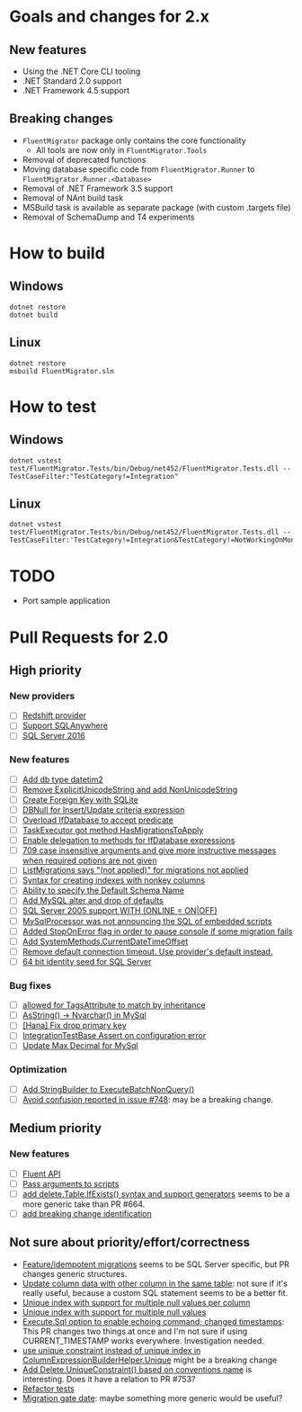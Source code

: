 # Goals and changes for 2.x

## New features

- Using the .NET Core CLI tooling
- .NET Standard 2.0 support
- .NET Framework 4.5 support

## Breaking changes

- `FluentMigrator` package only contains the core functionality
  - All tools are now only in `FluentMigrator.Tools`
- Removal of deprecated functions
- Moving database specific code from `FluentMigrator.Runner` to `FluentMigrator.Runner.<Database>`
- Removal of .NET Framework 3.5 support
- Removal of NAnt build task
- MSBuild task is available as separate package (with custom .targets file)
- Removal of SchemaDump and T4 experiments

# How to build

## Windows

```
dotnet restore
dotnet build
```

## Linux

```
dotnet restore
msbuild FluentMigrator.sln
```

# How to test

## Windows

```
dotnet vstest test/FluentMigrator.Tests/bin/Debug/net452/FluentMigrator.Tests.dll --TestCaseFilter:"TestCategory!=Integration"
```

## Linux

```
dotnet vstest test/FluentMigrator.Tests/bin/Debug/net452/FluentMigrator.Tests.dll --TestCaseFilter:'TestCategory!=Integration&TestCategory!=NotWorkingOnMono'
```

# TODO

* Port sample application

# Pull Requests for 2.0

## High priority

### New providers

- [ ] [Redshift provider](https://github.com/fluentmigrator/fluentmigrator/pull/605)
- [ ] [Support SQLAnywhere](https://github.com/fluentmigrator/fluentmigrator/pull/659)
- [ ] [SQL Server 2016](https://github.com/fluentmigrator/fluentmigrator/pull/833)

### New features

* [ ] [Add db type datetim2](https://github.com/fluentmigrator/fluentmigrator/pull/657)
* [ ] [Remove ExplicitUnicodeString and add NonUnicodeString](https://github.com/fluentmigrator/fluentmigrator/pull/642)
* [ ] [Create Foreign Key with SQLite](https://github.com/fluentmigrator/fluentmigrator/pull/638)
* [ ] [DBNull for Insert/Update criteria expression](https://github.com/fluentmigrator/fluentmigrator/pull/672)
* [ ] [Overload IfDatabase to accept predicate](https://github.com/fluentmigrator/fluentmigrator/pull/683)
* [ ] [TaskExecutor got method HasMigrationsToApply](https://github.com/fluentmigrator/fluentmigrator/pull/701)
* [ ] [Enable delegation to methods for IfDatabase expressions](https://github.com/fluentmigrator/fluentmigrator/pull/707)
* [ ] [709 case insensitive arguments and give more instructive messages when required options are not given](https://github.com/fluentmigrator/fluentmigrator/pull/719)
* [ ] [ListMigrations says "(not applied)" for migrations not applied](https://github.com/fluentmigrator/fluentmigrator/pull/750)
* [ ] [Syntax for creating indexes with nonkey columns](https://github.com/fluentmigrator/fluentmigrator/pull/759)
* [ ] [Ability to specify the Default Schema Name](https://github.com/fluentmigrator/fluentmigrator/pull/772)
* [ ] [Add MySQL alter and drop of defaults](https://github.com/fluentmigrator/fluentmigrator/pull/783)
* [ ] [SQL Server 2005 support WITH (ONLINE = ON|OFF)](https://github.com/fluentmigrator/fluentmigrator/pull/788)
* [ ] [MySqlProcessor was not announcing the SQL of embedded scripts](https://github.com/fluentmigrator/fluentmigrator/pull/793)
* [ ] [Added StopOnError flag in order to pause console if some migration fails](https://github.com/fluentmigrator/fluentmigrator/pull/795)
* [ ] [Add SystemMethods.CurrentDateTimeOffset](https://github.com/fluentmigrator/fluentmigrator/pull/803)
* [ ] [Remove default connection timeout. Use provider's default instead.](https://github.com/fluentmigrator/fluentmigrator/pull/811)
* [ ] [64 bit identity seed for SQL Server](https://github.com/fluentmigrator/fluentmigrator/pull/816)

### Bug fixes

* [ ] [allowed for TagsAttribute to match by inheritance](https://github.com/fluentmigrator/fluentmigrator/pull/643)
* [ ] [AsString() -> Nvarchar() in MySql](https://github.com/fluentmigrator/fluentmigrator/pull/725)
* [ ] [[Hana] Fix drop primary key](https://github.com/fluentmigrator/fluentmigrator/pull/745)
* [ ] [IntegrationTestBase Assert on configuration error](https://github.com/fluentmigrator/fluentmigrator/pull/751)
* [ ] [Update Max Decimal for MySql](https://github.com/fluentmigrator/fluentmigrator/pull/825)

### Optimization

* [ ] [Add StringBuilder to ExecuteBatchNonQuery()](https://github.com/fluentmigrator/fluentmigrator/pull/798)
* [ ] [Avoid confusion reported in issue #748](https://github.com/fluentmigrator/fluentmigrator/pull/808):
  may be a breaking change.

## Medium priority

### New features

* [ ] [Fluent API](https://github.com/fluentmigrator/fluentmigrator/pull/386)
* [ ] [Pass arguments to scripts](https://github.com/fluentmigrator/fluentmigrator/pull/666)
* [ ] [add delete.Table.IfExists() syntax and support generators](https://github.com/fluentmigrator/fluentmigrator/pull/684/files)
  seems to be a more generic take than PR #664.
* [ ] [add breaking change identification](https://github.com/fluentmigrator/fluentmigrator/pull/829)

## Not sure about priority/effort/correctness

* [Feature/idempotent migrations](https://github.com/fluentmigrator/fluentmigrator/pull/664)
  seems to be SQL Server specific, but PR changes generic structures.
* [Update column data with other column in the same table](https://github.com/fluentmigrator/fluentmigrator/pull/695):
  not sure if it's really useful, because a custom SQL statement seems to be a better fit.
* [Unique index with support for multiple null values per column](https://github.com/fluentmigrator/fluentmigrator/pull/717)
* [Unique index with support for multiple null values](https://github.com/fluentmigrator/fluentmigrator/pull/716)
* [Execute.Sql option to enable echoing command; changed timestamps](https://github.com/fluentmigrator/fluentmigrator/pull/742):
  This PR changes two things at once and I'm not sure if using CURRENT_TIMESTAMP works everywhere. Investigation needed.
* [use unique constraint instead of unique index in ColumnExpressionBuilderHelper.Unique](https://github.com/fluentmigrator/fluentmigrator/pull/753)
  might be a breaking change
* [Add Delete.UniqueConstraint() based on conventions name](https://github.com/fluentmigrator/fluentmigrator/pull/754)
  is interesting. Does it have a relation to PR #753?
* [Refactor tests](https://github.com/fluentmigrator/fluentmigrator/pull/784)
* [Migration gate date](https://github.com/fluentmigrator/fluentmigrator/pull/796):
  maybe something more generic would be useful?
